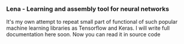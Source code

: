 ### Lena - **L**earning and ass**e**mbly tool for **n**eur**a**l networks
It's my own attempt to repeat small part of functional of such popular machine learning libraries as Tensorflow and Keras.
I will write full documentation here soon. Now you can read it in source code
